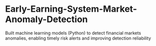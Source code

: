 # Early-Earning-System-Market-Anomaly-Detection
Built machine learning models (Python) to detect financial markets anomalies, enabling timely risk alerts and improving detection reliability
